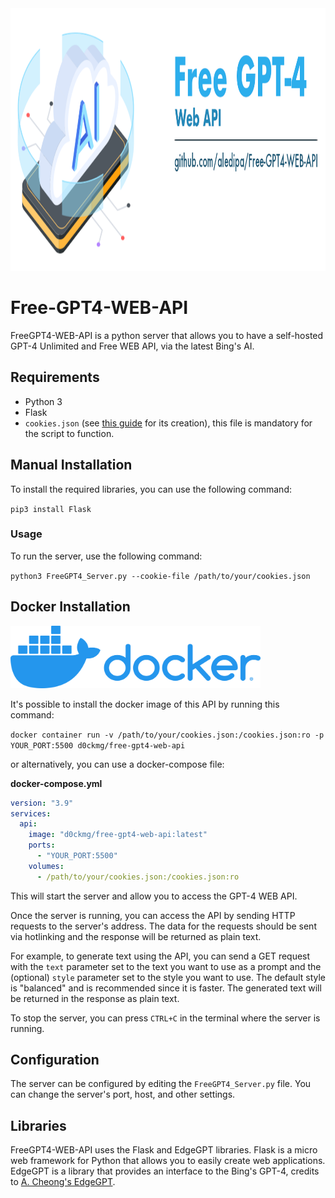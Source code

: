 <img src="./img/Free-GPT4-LOGO_(icon_by_vectorsmarket15).png" width="800" height="420" />

# Free-GPT4-WEB-API

FreeGPT4-WEB-API is a python server that allows you to have a self-hosted GPT-4 Unlimited and Free WEB API, via the latest Bing's AI.

## Requirements

- Python 3
- Flask
- `cookies.json` (see [this guide](https://github.com/acheong08/EdgeGPT#getting-authentication-required) for its creation), this file is mandatory for the script to function.
## Manual Installation
To install the required libraries, you can use the following command:

`pip3 install Flask`

### Usage

To run the server, use the following command:

`python3 FreeGPT4_Server.py --cookie-file /path/to/your/cookies.json`
## Docker Installation
<img src="./img/docker-logo.webp" width="400" height="100" />

It's possible to install the docker image of this API by running this command:

`docker container run -v /path/to/your/cookies.json:/cookies.json:ro -p YOUR_PORT:5500 d0ckmg/free-gpt4-web-api`

or alternatively, you can use a docker-compose file:

**docker-compose.yml**

```yaml
version: "3.9"
services:
  api:
    image: "d0ckmg/free-gpt4-web-api:latest"
    ports:
      - "YOUR_PORT:5500"
    volumes:
      - /path/to/your/cookies.json:/cookies.json:ro
```

This will start the server and allow you to access the GPT-4 WEB API.

Once the server is running, you can access the API by sending HTTP requests to the server's address. The data for the requests should be sent via hotlinking and the response will be returned as plain text.

For example, to generate text using the API, you can send a GET request with the `text` parameter set to the text you want to use as a prompt and the (optional) `style` parameter set to the style you want to use. The default style is "balanced" and is recommended since it is faster. The generated text will be returned in the response as plain text.

To stop the server, you can press `CTRL+C` in the terminal where the server is running.

## Configuration

The server can be configured by editing the `FreeGPT4_Server.py` file. You can change the server's port, host, and other settings.

## Libraries

FreeGPT4-WEB-API uses the Flask and EdgeGPT libraries. Flask is a micro web framework for Python that allows you to easily create web applications. EdgeGPT is a library that provides an interface to the Bing's GPT-4, credits to [A. Cheong's EdgeGPT](https://github.com/acheong08/EdgeGPT).

